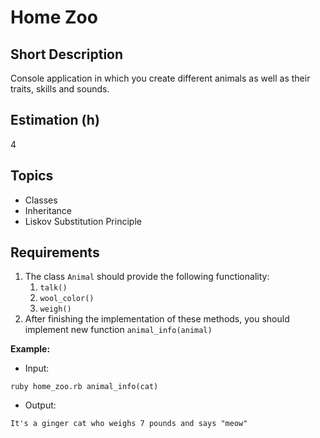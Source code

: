 # Home Zoo

## Short Description

Console application in which you create different animals as well as their traits, skills and sounds.

## Estimation (h)

4

## Topics

* Classes
* Inheritance
* Liskov Substitution Principle

## Requirements

1. The class `Animal` should provide the following functionality:
   1. `talk()`
   2. `wool_color()`
   3. `weigh()`
2. After finishing the implementation of these methods, you should implement new function `animal_info(animal)`

**Example:**

* Input:

`ruby home_zoo.rb animal_info(cat)`

* Output:

`It's a ginger cat who weighs 7 pounds and says "meow"`